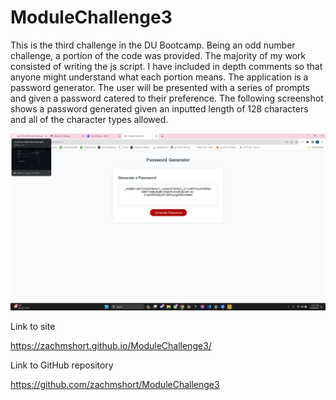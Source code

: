 # ModuleChallenge3

This is the third challenge in the DU Bootcamp. Being an odd number challenge, a portion of the code was provided. The majority of my work consisted of writing the js script. I have included in depth comments so that anyone might understand what each portion means. The application is a password generator. The user will be presented with a series of prompts and given a password catered to their preference. The following screenshot shows a password generated given an inputted length of 128 characters and all of the character types allowed.

![Alt text](module3image.png)

Link to site

https://zachmshort.github.io/ModuleChallenge3/

Link to GitHub repository

https://github.com/zachmshort/ModuleChallenge3
